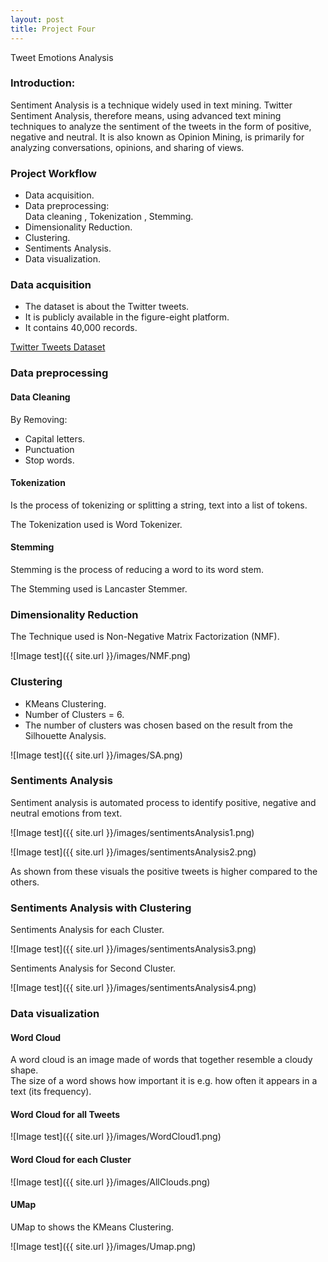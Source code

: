 ```yaml
---
layout: post
title: Project Four
---
```

Tweet Emotions Analysis

### Introduction:

Sentiment Analysis is a technique widely used in text mining. Twitter Sentiment Analysis, therefore means, using advanced text mining techniques to analyze the sentiment of the tweets in the form of positive, negative and neutral. It is also known as Opinion Mining, is primarily for analyzing conversations, opinions, and sharing of views. <br>


### Project Workflow

* Data acquisition.
* Data preprocessing:  <br>
  Data cleaning , Tokenization , Stemming.
* Dimensionality Reduction.
* Clustering.
* Sentiments Analysis.
* Data visualization.

### Data acquisition

* The dataset is about the Twitter tweets.
* It is publicly available in the figure-eight platform.
* It contains 40,000 records. <br>

[Twitter Tweets Dataset](https://www.figure-eight.com/data-for-everyone/)

### Data preprocessing

#### Data Cleaning

By Removing:  <br>

* Capital letters.
* Punctuation
* Stop words.

#### Tokenization

Is the process of tokenizing or splitting a string, text into a list of tokens. <br>

The Tokenization used is Word Tokenizer.


#### Stemming

Stemming is the process of reducing a word to its word stem.  <br>

The Stemming used is Lancaster Stemmer.


### Dimensionality Reduction

The Technique used is Non-Negative Matrix Factorization (NMF).<br>

![Image test]({{ site.url }}/images/NMF.png) <br>


### Clustering

* KMeans Clustering.
* Number of Clusters = 6.
* The number of clusters was chosen based on the result from the Silhouette Analysis. <br>

![Image test]({{ site.url }}/images/SA.png) <br>

### Sentiments Analysis

Sentiment analysis is automated process to identify positive, negative and neutral emotions from text.<br>

![Image test]({{ site.url }}/images/sentimentsAnalysis1.png) <br>

![Image test]({{ site.url }}/images/sentimentsAnalysis2.png) <br>


As shown from these visuals the positive tweets is higher compared to the others.

### Sentiments Analysis with Clustering

Sentiments Analysis for each Cluster.<br>

![Image test]({{ site.url }}/images/sentimentsAnalysis3.png) <br>

Sentiments Analysis for Second Cluster.<br>

![Image test]({{ site.url }}/images/sentimentsAnalysis4.png) <br>



### Data visualization

#### Word Cloud

A word cloud is an image made of words that together resemble a cloudy shape.<br>
The size of a word shows how important it is e.g. how often it appears in a text (its frequency).<br>

#### Word Cloud for all Tweets <br>

![Image test]({{ site.url }}/images/WordCloud1.png) <br>

#### Word Cloud for each Cluster <br>

![Image test]({{ site.url }}/images/AllClouds.png) <br>

#### UMap

UMap to shows the KMeans Clustering.<br>

![Image test]({{ site.url }}/images/Umap.png) <br>































